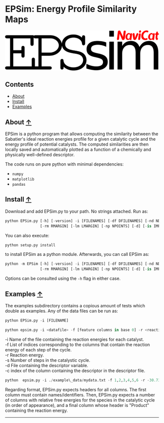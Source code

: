 EPSim: Energy Profile Similarity Maps
==============================================
[//]: # "[![DOI](https://zenodo.org/badge/381737392.svg)](https://zenodo.org/badge/latestdoi/381737392):"

![epsim logo](./images/epsim_logo.png)

## Contents
* [About](#about-)
* [Install](#install-)
* [Examples](#examples-)

## About [↑](#about)


EPSim is a python program that allows computing the similarity between the Sabatier's ideal reaction energies profile for a given catalytic cycle and the energy profile of potential catalysts. The computed similarities are then locally saved and automatically plotted as a function of a chemically and physically well-defined descriptor.

The code runs on pure python with minimal dependencies: 
- `numpy`
- `matplotlib`
- `pandas`


## Install [↑](#install)

Download and add EPSim.py to your path. No strings attached. Run as:

```python
python EPSim.py [-h] [-version] -i [FILENAMES] [-df DFILENAMES] [-nd ND] [-v VERB] [-r RUNMODE] [-lsfer | -thermo | -kinetic | -es | -tof | -all] [-T TEMP] [-pm PLOTMODE] [-ic IC] [-fc FC]
                [-rm RMARGIN] [-lm LMARGIN] [-np NPOINTS] [-d] [-is IMPUTER_STRAT] [-refill]
```

You can also execute:

```python 
python setup.py install
```

to install EPSim as a python module. Afterwards, you can call EPSim as:

```python 
python -m EPSim [-h] [-version] -i [FILENAMES] [-df DFILENAMES] [-nd ND] [-v VERB] [-r RUNMODE] [-lsfer | -thermo | -kinetic | -es | -tof | -all] [-T TEMP] [-pm PLOTMODE] [-ic IC] [-fc FC]
                [-rm RMARGIN] [-lm LMARGIN] [-np NPOINTS] [-d] [-is IMPUTER_STRAT] [-refill]
```

Options can be consulted using the `-h` flag in either case.

## Examples [↑](#examples)

The examples subdirectory contains a copious amount of tests which double as examples. Any of the data files can be run as:

```python
python EPSim.py -i [FILENAME]
```



```python
python epsim.py -i <datafile> -f [feature columns in base 0] -r <reaction energy> -s <number of reaction steps> -d <descriptor file> -c <desc column>
```

-i Name of the file containing the reaction energies for each catalyst. <br>
-f List of indices corresponding to the columns that contain the reaction energy of each step of the cycle. <br>
-r Reaction energy. <br>
-s Number of steps in the catalystic cycle. <br>
-d File containing the descriptor variable. <br>
-c index of the column containing the descriptor in the descriptor file. <br>

```python
python  epsim.py -i ./example\_data/mydata.txt -f 1,2,3,4,5,6 -r -30.738 -s 6 -d ./example\_data/descript.dat -c 1
```
Regarding format, EPSim.py expects headers for all columns. The first column must contain names/identifiers. Then, EPSim.py expects a number of columns with relative free energies for the species in the catalytic cycle (in order of appearance), and a final column whose header is "Product" containing the reaction energy.


---


